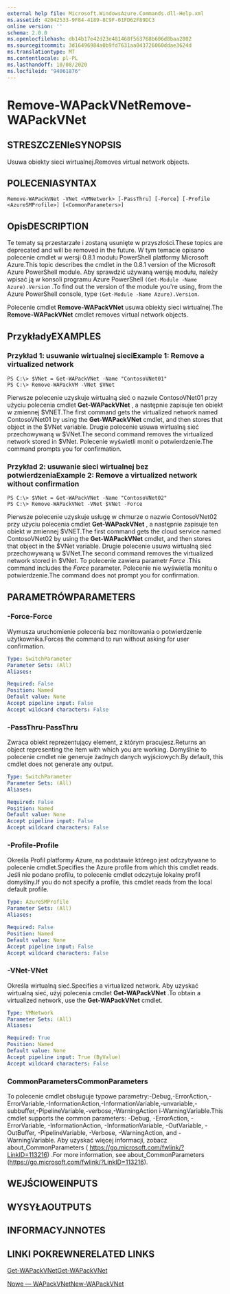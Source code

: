 ```yaml
---
external help file: Microsoft.WindowsAzure.Commands.dll-Help.xml
ms.assetid: 42042533-9F84-4189-8C9F-01FD62F89DC3
online version: ''
schema: 2.0.0
ms.openlocfilehash: db14b17e42d23e481468f563768b606d8baa2802
ms.sourcegitcommit: 3d16496984a0b9fd7631aa043726060ddae3624d
ms.translationtype: MT
ms.contentlocale: pl-PL
ms.lasthandoff: 10/08/2020
ms.locfileid: "94061876"
---
```

# <span data-ttu-id="1081e-101">Remove-WAPackVNet</span><span class="sxs-lookup"><span data-stu-id="1081e-101">Remove-WAPackVNet</span></span>

## <span data-ttu-id="1081e-102">STRESZCZENIe</span><span class="sxs-lookup"><span data-stu-id="1081e-102">SYNOPSIS</span></span>
<span data-ttu-id="1081e-103">Usuwa obiekty sieci wirtualnej.</span><span class="sxs-lookup"><span data-stu-id="1081e-103">Removes virtual network objects.</span></span>

## <span data-ttu-id="1081e-104">POLECENIA</span><span class="sxs-lookup"><span data-stu-id="1081e-104">SYNTAX</span></span>

```
Remove-WAPackVNet -VNet <VMNetwork> [-PassThru] [-Force] [-Profile <AzureSMProfile>] [<CommonParameters>]
```

## <span data-ttu-id="1081e-105">Opis</span><span class="sxs-lookup"><span data-stu-id="1081e-105">DESCRIPTION</span></span>
<span data-ttu-id="1081e-106">Te tematy są przestarzałe i zostaną usunięte w przyszłości.</span><span class="sxs-lookup"><span data-stu-id="1081e-106">These topics are deprecated and will be removed in the future.</span></span>
<span data-ttu-id="1081e-107">W tym temacie opisano polecenie cmdlet w wersji 0.8.1 modułu PowerShell platformy Microsoft Azure.</span><span class="sxs-lookup"><span data-stu-id="1081e-107">This topic describes the cmdlet in the 0.8.1 version of the Microsoft Azure PowerShell module.</span></span>
<span data-ttu-id="1081e-108">Aby sprawdzić używaną wersję modułu, należy wpisać ją w konsoli programu Azure PowerShell `(Get-Module -Name Azure).Version` .</span><span class="sxs-lookup"><span data-stu-id="1081e-108">To find out the version of the module you're using, from the Azure PowerShell console, type `(Get-Module -Name Azure).Version`.</span></span>

<span data-ttu-id="1081e-109">Polecenie cmdlet **Remove-WAPackVNet** usuwa obiekty sieci wirtualnej.</span><span class="sxs-lookup"><span data-stu-id="1081e-109">The **Remove-WAPackVNet** cmdlet removes virtual network objects.</span></span>

## <span data-ttu-id="1081e-110">Przykłady</span><span class="sxs-lookup"><span data-stu-id="1081e-110">EXAMPLES</span></span>

### <span data-ttu-id="1081e-111">Przykład 1: usuwanie wirtualnej sieci</span><span class="sxs-lookup"><span data-stu-id="1081e-111">Example 1: Remove a virtualized network</span></span>
```
PS C:\> $VNet = Get-WAPackVNet -Name "ContosoVNet01"
PS C:\> Remove-WAPackVM -VNet $VNet
```

<span data-ttu-id="1081e-112">Pierwsze polecenie uzyskuje wirtualną sieć o nazwie ContosoVNet01 przy użyciu polecenia cmdlet **Get-WAPackVNet** , a następnie zapisuje ten obiekt w zmiennej $VNET.</span><span class="sxs-lookup"><span data-stu-id="1081e-112">The first command gets the virtualized network named ContosoVNet01 by using the **Get-WAPackVNet** cmdlet, and then stores that object in the $VNet variable.</span></span>
<span data-ttu-id="1081e-113">Drugie polecenie usuwa wirtualną sieć przechowywaną w $VNet.</span><span class="sxs-lookup"><span data-stu-id="1081e-113">The second command removes the virtualized network stored in $VNet.</span></span>
<span data-ttu-id="1081e-114">Polecenie wyświetli monit o potwierdzenie.</span><span class="sxs-lookup"><span data-stu-id="1081e-114">The command prompts you for confirmation.</span></span>

### <span data-ttu-id="1081e-115">Przykład 2: usuwanie sieci wirtualnej bez potwierdzenia</span><span class="sxs-lookup"><span data-stu-id="1081e-115">Example 2: Remove a virtualized network without confirmation</span></span>
```
PS C:\> $VNet = Get-WAPackVNet -Name "ContosoVNet02"
PS C:\> Remove-WAPackVNet -VNet $VNet -Force
```

<span data-ttu-id="1081e-116">Pierwsze polecenie uzyskuje usługę w chmurze o nazwie ContosoVNet02 przy użyciu polecenia cmdlet **Get-WAPackVNet** , a następnie zapisuje ten obiekt w zmiennej $VNET.</span><span class="sxs-lookup"><span data-stu-id="1081e-116">The first command gets the cloud service named ContosoVNet02 by using the **Get-WAPackVNet** cmdlet, and then stores that object in the $VNet variable.</span></span>
<span data-ttu-id="1081e-117">Drugie polecenie usuwa wirtualną sieć przechowywaną w $VNet.</span><span class="sxs-lookup"><span data-stu-id="1081e-117">The second command removes the virtualized network stored in $VNet.</span></span>
<span data-ttu-id="1081e-118">To polecenie zawiera parametr *Force* .</span><span class="sxs-lookup"><span data-stu-id="1081e-118">This command includes the *Force* parameter.</span></span>
<span data-ttu-id="1081e-119">Polecenie nie wyświetla monitu o potwierdzenie.</span><span class="sxs-lookup"><span data-stu-id="1081e-119">The command does not prompt you for confirmation.</span></span>

## <span data-ttu-id="1081e-120">PARAMETRÓW</span><span class="sxs-lookup"><span data-stu-id="1081e-120">PARAMETERS</span></span>

### <span data-ttu-id="1081e-121">-Force</span><span class="sxs-lookup"><span data-stu-id="1081e-121">-Force</span></span>
<span data-ttu-id="1081e-122">Wymusza uruchomienie polecenia bez monitowania o potwierdzenie użytkownika.</span><span class="sxs-lookup"><span data-stu-id="1081e-122">Forces the command to run without asking for user confirmation.</span></span>

```yaml
Type: SwitchParameter
Parameter Sets: (All)
Aliases:

Required: False
Position: Named
Default value: None
Accept pipeline input: False
Accept wildcard characters: False
```

### <span data-ttu-id="1081e-123">-PassThru</span><span class="sxs-lookup"><span data-stu-id="1081e-123">-PassThru</span></span>
<span data-ttu-id="1081e-124">Zwraca obiekt reprezentujący element, z którym pracujesz.</span><span class="sxs-lookup"><span data-stu-id="1081e-124">Returns an object representing the item with which you are working.</span></span>
<span data-ttu-id="1081e-125">Domyślnie to polecenie cmdlet nie generuje żadnych danych wyjściowych.</span><span class="sxs-lookup"><span data-stu-id="1081e-125">By default, this cmdlet does not generate any output.</span></span>

```yaml
Type: SwitchParameter
Parameter Sets: (All)
Aliases:

Required: False
Position: Named
Default value: None
Accept pipeline input: False
Accept wildcard characters: False
```

### <span data-ttu-id="1081e-126">-Profile</span><span class="sxs-lookup"><span data-stu-id="1081e-126">-Profile</span></span>
<span data-ttu-id="1081e-127">Określa Profil platformy Azure, na podstawie którego jest odczytywane to polecenie cmdlet.</span><span class="sxs-lookup"><span data-stu-id="1081e-127">Specifies the Azure profile from which this cmdlet reads.</span></span>
<span data-ttu-id="1081e-128">Jeśli nie podano profilu, to polecenie cmdlet odczytuje lokalny profil domyślny.</span><span class="sxs-lookup"><span data-stu-id="1081e-128">If you do not specify a profile, this cmdlet reads from the local default profile.</span></span>

```yaml
Type: AzureSMProfile
Parameter Sets: (All)
Aliases:

Required: False
Position: Named
Default value: None
Accept pipeline input: False
Accept wildcard characters: False
```

### <span data-ttu-id="1081e-129">-VNet</span><span class="sxs-lookup"><span data-stu-id="1081e-129">-VNet</span></span>
<span data-ttu-id="1081e-130">Określa wirtualną sieć.</span><span class="sxs-lookup"><span data-stu-id="1081e-130">Specifies a virtualized network.</span></span>
<span data-ttu-id="1081e-131">Aby uzyskać wirtualną sieć, użyj polecenia cmdlet **Get-WAPackVNet** .</span><span class="sxs-lookup"><span data-stu-id="1081e-131">To obtain a virtualized network, use the **Get-WAPackVNet** cmdlet.</span></span>

```yaml
Type: VMNetwork
Parameter Sets: (All)
Aliases:

Required: True
Position: Named
Default value: None
Accept pipeline input: True (ByValue)
Accept wildcard characters: False
```

### <span data-ttu-id="1081e-132">CommonParameters</span><span class="sxs-lookup"><span data-stu-id="1081e-132">CommonParameters</span></span>
<span data-ttu-id="1081e-133">To polecenie cmdlet obsługuje typowe parametry:-Debug,-ErrorAction,-ErrorVariable,-InformationAction,-InformationVariable,-unvariable,-subbuffer,-PipelineVariable,-verbose,-WarningAction i-WarningVariable.</span><span class="sxs-lookup"><span data-stu-id="1081e-133">This cmdlet supports the common parameters: -Debug, -ErrorAction, -ErrorVariable, -InformationAction, -InformationVariable, -OutVariable, -OutBuffer, -PipelineVariable, -Verbose, -WarningAction, and -WarningVariable.</span></span> <span data-ttu-id="1081e-134">Aby uzyskać więcej informacji, zobacz about_CommonParameters ( https://go.microsoft.com/fwlink/?LinkID=113216) .</span><span class="sxs-lookup"><span data-stu-id="1081e-134">For more information, see about_CommonParameters (https://go.microsoft.com/fwlink/?LinkID=113216).</span></span>

## <span data-ttu-id="1081e-135">WEJŚCIOWE</span><span class="sxs-lookup"><span data-stu-id="1081e-135">INPUTS</span></span>

## <span data-ttu-id="1081e-136">WYSYŁA</span><span class="sxs-lookup"><span data-stu-id="1081e-136">OUTPUTS</span></span>

## <span data-ttu-id="1081e-137">INFORMACYJN</span><span class="sxs-lookup"><span data-stu-id="1081e-137">NOTES</span></span>

## <span data-ttu-id="1081e-138">LINKI POKREWNE</span><span class="sxs-lookup"><span data-stu-id="1081e-138">RELATED LINKS</span></span>

[<span data-ttu-id="1081e-139">Get-WAPackVNet</span><span class="sxs-lookup"><span data-stu-id="1081e-139">Get-WAPackVNet</span></span>](./Get-WAPackVNet.md)

[<span data-ttu-id="1081e-140">Nowe — WAPackVNet</span><span class="sxs-lookup"><span data-stu-id="1081e-140">New-WAPackVNet</span></span>](./New-WAPackVNet.md)


